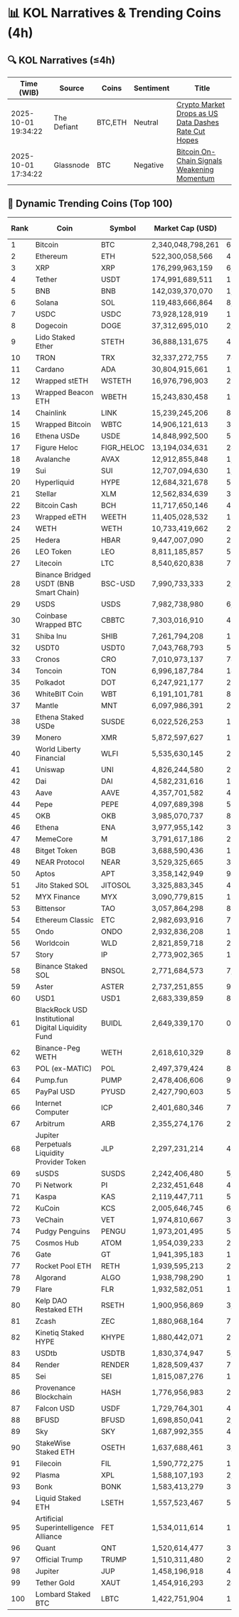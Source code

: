 # 📊 KOL Narratives & Trending Coins (4h)

## 🔍 KOL Narratives (≤4h)

| Time (WIB) | Source | Coins | Sentiment | Title |
|------------|--------|-------|-----------|-------|
| 2025-10-01 19:34:22 | The Defiant | BTC,ETH | Neutral | [Crypto Market Drops as US Data Dashes Rate Cut Hopes](https://thedefiant.io/example1) |
| 2025-10-01 17:34:22 | Glassnode | BTC | Negative | [Bitcoin On-Chain Signals Weakening Momentum](https://glassnode.com/example2) |

## 🚀 Dynamic Trending Coins (Top 100)

| Rank | Coin | Symbol | Market Cap (USD) | 24h Volume (USD) |
|------|------|--------|------------------|------------------|
| 1 | Bitcoin | BTC | 2,340,048,798,261 | 68,503,282,854 |
| 2 | Ethereum | ETH | 522,300,058,566 | 42,527,097,542 |
| 3 | XRP | XRP | 176,299,963,159 | 6,223,052,797 |
| 4 | Tether | USDT | 174,991,689,511 | 126,004,675,209 |
| 5 | BNB | BNB | 142,039,370,070 | 1,916,906,247 |
| 6 | Solana | SOL | 119,483,666,864 | 8,663,213,664 |
| 7 | USDC | USDC | 73,928,128,919 | 12,946,909,467 |
| 8 | Dogecoin | DOGE | 37,312,695,010 | 2,712,332,292 |
| 9 | Lido Staked Ether | STETH | 36,888,131,675 | 46,109,895 |
| 10 | TRON | TRX | 32,337,272,755 | 742,249,746 |
| 11 | Cardano | ADA | 30,804,915,661 | 1,734,357,003 |
| 12 | Wrapped stETH | WSTETH | 16,976,796,903 | 29,627,990 |
| 13 | Wrapped Beacon ETH | WBETH | 15,243,830,458 | 10,104,460 |
| 14 | Chainlink | LINK | 15,239,245,206 | 853,272,524 |
| 15 | Wrapped Bitcoin | WBTC | 14,906,121,613 | 309,378,808 |
| 16 | Ethena USDe | USDE | 14,848,992,500 | 568,997,785 |
| 17 | Figure Heloc | FIGR_HELOC | 13,194,034,631 | 240,922,087 |
| 18 | Avalanche | AVAX | 12,912,855,848 | 1,057,934,645 |
| 19 | Sui | SUI | 12,707,094,630 | 1,391,618,181 |
| 20 | Hyperliquid | HYPE | 12,684,321,678 | 553,684,980 |
| 21 | Stellar | XLM | 12,562,834,639 | 332,864,679 |
| 22 | Bitcoin Cash | BCH | 11,717,650,146 | 424,918,610 |
| 23 | Wrapped eETH | WEETH | 11,405,028,532 | 15,436,686 |
| 24 | WETH | WETH | 10,733,419,662 | 238,430,904 |
| 25 | Hedera | HBAR | 9,447,007,090 | 278,449,024 |
| 26 | LEO Token | LEO | 8,811,185,857 | 516,398 |
| 27 | Litecoin | LTC | 8,540,620,838 | 704,917,841 |
| 28 | Binance Bridged USDT (BNB Smart Chain) | BSC-USD | 7,990,733,333 | 2,533,445,537 |
| 29 | USDS | USDS | 7,982,738,980 | 6,671,161 |
| 30 | Coinbase Wrapped BTC | CBBTC | 7,303,016,910 | 456,707,863 |
| 31 | Shiba Inu | SHIB | 7,261,794,208 | 199,619,778 |
| 32 | USDT0 | USDT0 | 7,043,768,793 | 528,848,201 |
| 33 | Cronos | CRO | 7,010,973,137 | 74,488,801 |
| 34 | Toncoin | TON | 6,996,187,784 | 146,911,308 |
| 35 | Polkadot | DOT | 6,247,921,177 | 257,715,677 |
| 36 | WhiteBIT Coin | WBT | 6,191,101,781 | 82,774,481 |
| 37 | Mantle | MNT | 6,097,986,391 | 292,558,462 |
| 38 | Ethena Staked USDe | SUSDE | 6,022,526,253 | 122,163,083 |
| 39 | Monero | XMR | 5,872,597,627 | 196,614,384 |
| 40 | World Liberty Financial | WLFI | 5,535,630,145 | 283,876,930 |
| 41 | Uniswap | UNI | 4,826,244,580 | 285,832,497 |
| 42 | Dai | DAI | 4,582,231,616 | 108,113,781 |
| 43 | Aave | AAVE | 4,357,701,582 | 432,984,159 |
| 44 | Pepe | PEPE | 4,097,689,398 | 531,295,648 |
| 45 | OKB | OKB | 3,985,070,737 | 80,490,953 |
| 46 | Ethena | ENA | 3,977,955,142 | 307,771,063 |
| 47 | MemeCore | M | 3,791,617,186 | 22,992,441 |
| 48 | Bitget Token | BGB | 3,688,590,436 | 157,689,435 |
| 49 | NEAR Protocol | NEAR | 3,529,325,665 | 303,130,094 |
| 50 | Aptos | APT | 3,358,142,949 | 945,050,059 |
| 51 | Jito Staked SOL | JITOSOL | 3,325,883,345 | 41,895,964 |
| 52 | MYX Finance | MYX | 3,090,779,815 | 174,946,300 |
| 53 | Bittensor | TAO | 3,057,864,298 | 88,245,519 |
| 54 | Ethereum Classic | ETC | 2,982,693,916 | 70,655,071 |
| 55 | Ondo | ONDO | 2,932,836,208 | 182,036,234 |
| 56 | Worldcoin | WLD | 2,821,859,718 | 213,874,805 |
| 57 | Story | IP | 2,773,902,365 | 105,678,904 |
| 58 | Binance Staked SOL | BNSOL | 2,771,684,573 | 7,745,268 |
| 59 | Aster | ASTER | 2,737,251,855 | 934,573,409 |
| 60 | USD1 | USD1 | 2,683,339,859 | 855,021,091 |
| 61 | BlackRock USD Institutional Digital Liquidity Fund | BUIDL | 2,649,339,170 | 0.0 |
| 62 | Binance-Peg WETH | WETH | 2,618,610,329 | 82,865,673 |
| 63 | POL (ex-MATIC) | POL | 2,497,379,424 | 84,502,394 |
| 64 | Pump.fun | PUMP | 2,478,406,606 | 926,463,884 |
| 65 | PayPal USD | PYUSD | 2,427,790,603 | 55,731,874 |
| 66 | Internet Computer | ICP | 2,401,680,346 | 70,439,237 |
| 67 | Arbitrum | ARB | 2,355,274,176 | 229,676,562 |
| 68 | Jupiter Perpetuals Liquidity Provider Token | JLP | 2,297,231,214 | 40,084,332 |
| 69 | sUSDS | SUSDS | 2,242,406,480 | 5,726,398 |
| 70 | Pi Network | PI | 2,232,451,648 | 49,828,615 |
| 71 | Kaspa | KAS | 2,119,447,711 | 52,756,974 |
| 72 | KuCoin | KCS | 2,005,646,745 | 6,414,406 |
| 73 | VeChain | VET | 1,974,810,667 | 36,670,087 |
| 74 | Pudgy Penguins | PENGU | 1,973,201,495 | 521,838,797 |
| 75 | Cosmos Hub | ATOM | 1,954,039,233 | 210,334,507 |
| 76 | Gate | GT | 1,941,395,183 | 16,086,656 |
| 77 | Rocket Pool ETH | RETH | 1,939,595,213 | 21,623,489 |
| 78 | Algorand | ALGO | 1,938,798,290 | 115,290,458 |
| 79 | Flare | FLR | 1,932,582,051 | 10,447,806 |
| 80 | Kelp DAO Restaked ETH | RSETH | 1,900,956,869 | 3,227,017 |
| 81 | Zcash | ZEC | 1,880,968,164 | 757,903,214 |
| 82 | Kinetiq Staked HYPE | KHYPE | 1,880,442,071 | 20,979,885 |
| 83 | USDtb | USDTB | 1,830,374,947 | 5,000,905 |
| 84 | Render | RENDER | 1,828,509,437 | 73,578,193 |
| 85 | Sei | SEI | 1,815,087,276 | 139,816,902 |
| 86 | Provenance Blockchain | HASH | 1,776,956,983 | 25,838 |
| 87 | Falcon USD | USDF | 1,729,764,301 | 41,488,887 |
| 88 | BFUSD | BFUSD | 1,698,850,041 | 2,672,979 |
| 89 | Sky | SKY | 1,687,992,355 | 48,872,764 |
| 90 | StakeWise Staked ETH | OSETH | 1,637,688,461 | 3,038,589 |
| 91 | Filecoin | FIL | 1,590,772,275 | 165,591,428 |
| 92 | Plasma | XPL | 1,588,107,193 | 2,681,905,798 |
| 93 | Bonk | BONK | 1,583,413,279 | 302,141,396 |
| 94 | Liquid Staked ETH | LSETH | 1,557,523,467 | 580,919 |
| 95 | Artificial Superintelligence Alliance | FET | 1,534,011,614 | 118,811,353 |
| 96 | Quant | QNT | 1,520,614,477 | 32,569,152 |
| 97 | Official Trump | TRUMP | 1,510,311,480 | 200,603,421 |
| 98 | Jupiter | JUP | 1,458,196,918 | 43,667,204 |
| 99 | Tether Gold | XAUT | 1,454,916,293 | 241,725,255 |
| 100 | Lombard Staked BTC | LBTC | 1,422,751,904 | 11,089,622 |